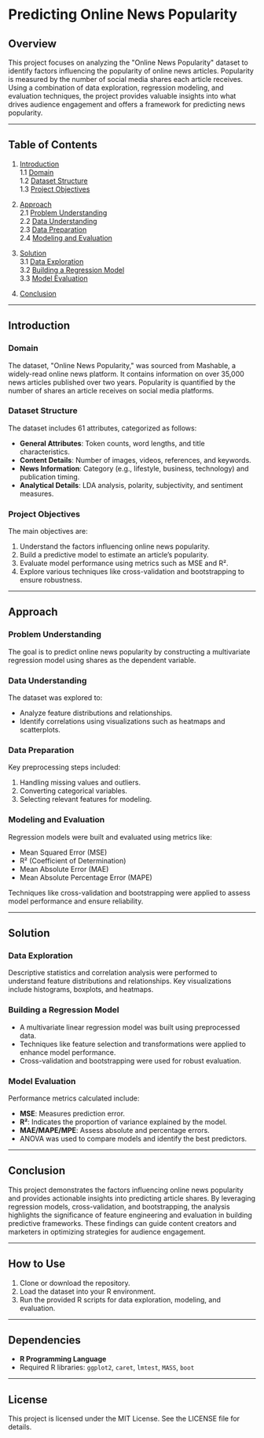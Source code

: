 # **Predicting Online News Popularity**

## **Overview**
This project focuses on analyzing the "Online News Popularity" dataset to identify factors influencing the popularity of online news articles. Popularity is measured by the number of social media shares each article receives. Using a combination of data exploration, regression modeling, and evaluation techniques, the project provides valuable insights into what drives audience engagement and offers a framework for predicting news popularity.

---

## **Table of Contents**
1. [Introduction](#introduction)  
    1.1 [Domain](#domain)  
    1.2 [Dataset Structure](#dataset-structure)  
    1.3 [Project Objectives](#project-objectives)  

2. [Approach](#approach)  
    2.1 [Problem Understanding](#problem-understanding)  
    2.2 [Data Understanding](#data-understanding)  
    2.3 [Data Preparation](#data-preparation)  
    2.4 [Modeling and Evaluation](#modeling-and-evaluation)  

3. [Solution](#solution)  
    3.1 [Data Exploration](#data-exploration)  
    3.2 [Building a Regression Model](#building-a-regression-model)  
    3.3 [Model Evaluation](#model-evaluation)  

4. [Conclusion](#conclusion)

---

## **Introduction**

### **Domain**
The dataset, "Online News Popularity," was sourced from Mashable, a widely-read online news platform. It contains information on over 35,000 news articles published over two years. Popularity is quantified by the number of shares an article receives on social media platforms.

### **Dataset Structure**
The dataset includes 61 attributes, categorized as follows:
- **General Attributes**: Token counts, word lengths, and title characteristics.
- **Content Details**: Number of images, videos, references, and keywords.
- **News Information**: Category (e.g., lifestyle, business, technology) and publication timing.
- **Analytical Details**: LDA analysis, polarity, subjectivity, and sentiment measures.

### **Project Objectives**
The main objectives are:
1. Understand the factors influencing online news popularity.
2. Build a predictive model to estimate an article’s popularity.
3. Evaluate model performance using metrics such as MSE and R².
4. Explore various techniques like cross-validation and bootstrapping to ensure robustness.

---

## **Approach**

### **Problem Understanding**
The goal is to predict online news popularity by constructing a multivariate regression model using shares as the dependent variable.

### **Data Understanding**
The dataset was explored to:
- Analyze feature distributions and relationships.
- Identify correlations using visualizations such as heatmaps and scatterplots.

### **Data Preparation**
Key preprocessing steps included:
1. Handling missing values and outliers.
2. Converting categorical variables.
3. Selecting relevant features for modeling.

### **Modeling and Evaluation**
Regression models were built and evaluated using metrics like:
- Mean Squared Error (MSE)
- R² (Coefficient of Determination)
- Mean Absolute Error (MAE)
- Mean Absolute Percentage Error (MAPE)

Techniques like cross-validation and bootstrapping were applied to assess model performance and ensure reliability.

---

## **Solution**

### **Data Exploration**
Descriptive statistics and correlation analysis were performed to understand feature distributions and relationships. Key visualizations include histograms, boxplots, and heatmaps.

### **Building a Regression Model**
- A multivariate linear regression model was built using preprocessed data.
- Techniques like feature selection and transformations were applied to enhance model performance.
- Cross-validation and bootstrapping were used for robust evaluation.

### **Model Evaluation**
Performance metrics calculated include:
- **MSE**: Measures prediction error.
- **R²**: Indicates the proportion of variance explained by the model.
- **MAE/MAPE/MPE**: Assess absolute and percentage errors.
- ANOVA was used to compare models and identify the best predictors.

---

## **Conclusion**
This project demonstrates the factors influencing online news popularity and provides actionable insights into predicting article shares. By leveraging regression models, cross-validation, and bootstrapping, the analysis highlights the significance of feature engineering and evaluation in building predictive frameworks. These findings can guide content creators and marketers in optimizing strategies for audience engagement.

---

## **How to Use**
1. Clone or download the repository.
2. Load the dataset into your R environment.
3. Run the provided R scripts for data exploration, modeling, and evaluation.

---

## **Dependencies**
- **R Programming Language**
- Required R libraries: `ggplot2`, `caret`, `lmtest`, `MASS`, `boot`

---

## **License**
This project is licensed under the MIT License. See the LICENSE file for details.
